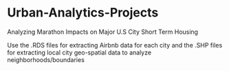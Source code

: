 # Urban-Analytics-Projects
Analyzing Marathon Impacts on Major U.S City Short Term Housing


Use the .RDS files for extracting Airbnb data for each city and the .SHP files for extracting local city geo-spatial data to analyze neighborhoods/boundaries
